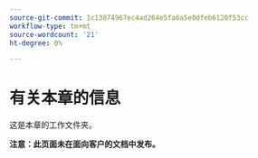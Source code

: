 ```yaml
---
source-git-commit: 1c13874967ec4ad264e5fa6a5e0dfeb6120f53cc
workflow-type: tm+mt
source-wordcount: '21'
ht-degree: 0%

---
```

# 有关本章的信息

这是本章的工作文件夹。

**注意：此页面未在面向客户的文档中发布。**
